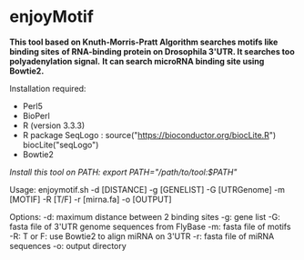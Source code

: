 # enjoyMotif

**This tool based on Knuth-Morris-Pratt Algorithm searches motifs like binding sites**
**of RNA-binding protein on Drosophila 3'UTR. It searches too polyadenylation signal.**
**It can search microRNA binding site using Bowtie2.**	 

Installation required:
- Perl5
- BioPerl
- R (version 3.3.3)
- R package SeqLogo :
	source("https://bioconductor.org/biocLite.R")
	biocLite("seqLogo")
- Bowtie2

*Install this tool on PATH: export PATH="/path/to/tool:$PATH"*

Usage:
	enjoymotif.sh -d [DISTANCE] -g [GENELIST] -G [UTRGenome] -m [MOTIF] -R [T/F] -r [mirna.fa] -o [OUTPUT]

Options:
	-d: maximum distance between 2 binding sites
	-g: gene list
	-G: fasta file of 3'UTR genome sequences from FlyBase
	-m: fasta file of motifs
	-R: T or F: use Bowtie2 to align miRNA on 3'UTR
	-r: fasta file of miRNA sequences
  -o: output directory
